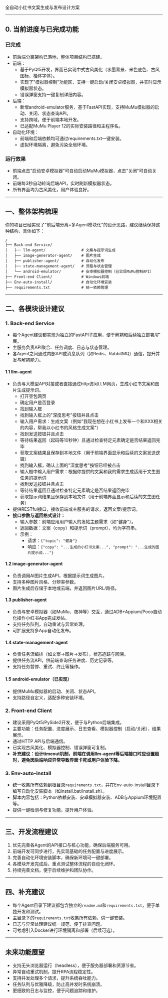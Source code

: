 全自动小红书文案生成与发布设计方案

---

## 0. 当前进度与已完成功能

### 已完成
- 前后端分离架构已落地，整体项目结构已搭建。
- 前端：
  - 基于PyQt5开发，界面已实现中式古风美化（水墨背景、米色底色、古风图标、楷体字体）。
  - 实现了"模拟器控制"功能区，支持一键启动/关闭安卓模拟器，并实时显示模拟器状态。
  - 错误弹窗支持一键复制详细内容。
- 后端：
  - 新增android-emulator服务，基于FastAPI实现，支持MuMu模拟器的启动、关闭、状态查询API。
  - 支持跨域，便于前端本地开发。
  - 已适配MuMu Player 12的实际安装路径和主程序名。
- 自动化环境：
  - 前端和后端依赖均可通过requirements.txt一键安装。
  - 虚拟环境隔离，避免污染全局环境。

### 运行效果
- 前端点击"启动安卓模拟器"可自动启动MuMu模拟器，点击"关闭"可自动关闭。
- 前端每3秒自动轮询后端API，实时刷新模拟器状态。
- 所有界面均为古风美化，用户体验良好。

---

## 一、整体架构梳理

你的项目已经实现了"前后端分离+多Agent模块化"的设计思路，建议继续保持这种结构，具体如下：

```
/
├── Back-end Service/
│   ├── llm-agent/                # 文案与提示词生成
│   ├── image-generator-agent/    # 图片生成
│   ├── publisher-agent/          # 自动化发布
│   ├── state-management-agent/   # 流程与状态管理
│   └── android-emulator/         # 安卓模拟器控制（已实现MuMu控制API）
├── Front-end Client/             # Windows前端
├── Env-auto-install/             # 自动化环境安装
├── requirements.txt              # 统一依赖管理
```

---

## 二、各模块设计建议

### 1. Back-end Service

- 每个Agent建议都实现为独立的FastAPI子应用，便于解耦和后续独立部署/扩展。
- 主服务负责API聚合、任务调度、日志与状态管理。
- 各Agent之间通过内部API或消息队列（如Redis、RabbitMQ）通信，提升并发与解耦能力。

#### 1.1 llm-agent
- 负责与大模型API对接或者直接通过http访问LLM网页，生成小红书文案和图片生成提示词。
  - 打开豆包网页
  - 确定用户是否登录
  - 找到输入框
  - 找到输入框上的"深度思考"按钮并且点击
  - 输入用户需求：生成文案（例如"我现在想在小红书上发布一个和XXX相关的内容，帮我以小红书的风格生成文案"）
  - 找到发送按钮并且点击
  - 等待结果返回（起码等10秒钟）且通过检查特定元素确定是否结果返回完毕
  - 获取文案结果且保存到本地文件（用于前端界面显示和后续的文案发送逻辑）
  - 找到输入框，确认上面的"深度思考"按钮已经被点击
  - 输入框中输入用户需求：根据你提供的文案和我的需求生成适用于文生图任务的提示词
  - 找到发送按钮并且点击
  - 等待结果返回且通过检查特定元素确定是否结果返回完毕
  - 获取提示词结果且保存到本地文件（用于前端界面显示和后续的文生图任务）
- 提供RESTful接口，接收前端或主服务的请求，返回文案/提示词。
- **接口参数与返回格式设计：**
  - 输入参数：前端应用用户输入的发帖主题需求（如"健身"）。
  - 返回数据：文案（copy）和提示词（prompt），均为字符串。
  - 示例：
    - 请求：`{"topic": "健身"}`
    - 响应：`{"copy": "...生成的小红书文案...", "prompt": "...生成的图片提示词..."}`

#### 1.2 image-generator-agent
- 负责调用AI图片生成API，根据提示词生成图片。
- 支持多种图片风格、分辨率参数。
- 图片生成后存储于本地或云端，并返回图片URL/路径。

#### 1.3 publisher-agent
- 负责与安卓模拟器（如MuMu、夜神等）交互，通过ADB+Appium/Poco自动化操作小红书App完成发帖。
- 支持任务队列，自动重试与异常处理。
- 可扩展支持多App自动化发布。

#### 1.4 state-management-agent
- 负责任务流编排（如文案→图片→发布），状态追踪与回溯。
- 提供任务流API，供前端查询任务进度、历史记录等。
- 支持任务暂停、重试、终止等操作。

#### 1.5 android-emulator（已实现）
- 提供MuMu模拟器的启动、关闭、状态API。
- 支持路径自定义，适配多种安装环境。

### 2. Front-end Client

- 建议采用PyQt5/PySide2开发，便于与Python后端集成。
- 主要功能：任务配置、进度展示、日志查看、模拟器控制（启动/关闭）、结果展示。
- 通过HTTP API与后端通信。
- 已实现古风美化、模拟器控制、错误弹窗可复制。
- **补充建议：设计timeout机制，前端在调用llm-agent等后端接口时应设置超时，避免因后端响应异常导致界面卡死或用户体验下降。**

### 3. Env-auto-install

- 统一收集所有依赖到根目录`requirements.txt`，并在Env-auto-install目录下编写自动化安装脚本（如install.bat/install.sh）。
- 脚本内容包括：Python依赖安装、安卓模拟器安装、ADB与Appium环境配置等。
- 提供一键检测与修复功能，提升用户体验。

---

## 三、开发流程建议

1. 优先完善各Agent的API接口与核心功能，确保后端服务可用。
2. 前端开发可同步进行，先实现基础的任务配置与进度展示。
3. 完善自动化环境安装脚本，确保新环境可一键部署。
4. 各模块开发完成后，重点测试整体流程的自动化闭环。
5. 持续完善文档，便于后续维护和团队协作。

---

## 四、补充建议

- 每个Agent目录下建议都包含独立的`readme.md`和`requirements.txt`，便于单独开发和测试。
- 主目录下的`requirements.txt`收集所有依赖，供一键安装。
- 日志与异常处理建议统一规范，便于排查问题。
- 可考虑引入Docker进行环境隔离和部署（后续可选）。

---

## 未来功能展望

- 支持无头浏览器运行（headless），便于服务器部署和资源节省。
- 异常自动重试机制，提升RPA流程稳定性。
- 支持并发处理多个请求，提升系统吞吐能力。
- 任务队列与优雅降级，防止高并发时系统崩溃。
- 更细致的日志与监控，便于问题追踪和维护。

